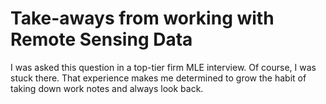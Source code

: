 # Take-aways from working with Remote Sensing Data

I was asked this question in a top-tier firm MLE interview. Of course, I was stuck there. That experience makes me determined to grow the habit of taking down work notes and always look back.

